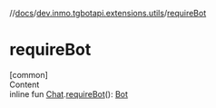 //[docs](../../index.md)/[dev.inmo.tgbotapi.extensions.utils](index.md)/[requireBot](require-bot.md)



# requireBot  
[common]  
Content  
inline fun [Chat](../dev.inmo.tgbotapi.types.chat.abstracts/-chat/index.md).[requireBot](require-bot.md)(): [Bot](../dev.inmo.tgbotapi.types/-bot/index.md)  



